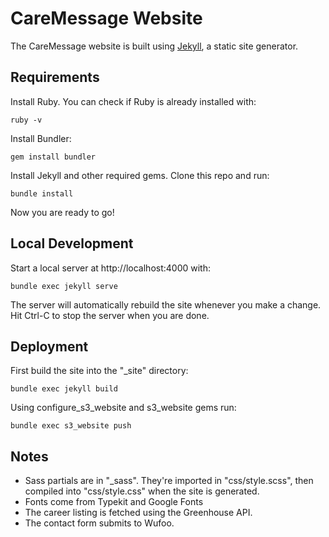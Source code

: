 # CareMessage Website
The CareMessage website is built using [Jekyll](http://jekyllrb.com/), a static site generator.

## Requirements
Install Ruby. You can check if Ruby is already installed with:
```
ruby -v
```
Install Bundler:
```
gem install bundler
```
Install Jekyll and other required gems. Clone this repo and run:
```
bundle install
```
Now you are ready to go!

## Local Development
Start a local server at http://localhost:4000 with:
```
bundle exec jekyll serve
```
The server will automatically rebuild the site whenever you make a change. Hit Ctrl-C to stop the server when you are done.

## Deployment
First build the site into the "\_site" directory:
```
bundle exec jekyll build
```

Using configure_s3_website and s3_website gems run:

```
bundle exec s3_website push
```

## Notes
* Sass partials are in "\_sass". They're imported in "css/style.scss", then
  compiled into "css/style.css" when the site is generated.
* Fonts come from Typekit and Google Fonts
* The career listing is fetched using the Greenhouse API.
* The contact form submits to Wufoo.

